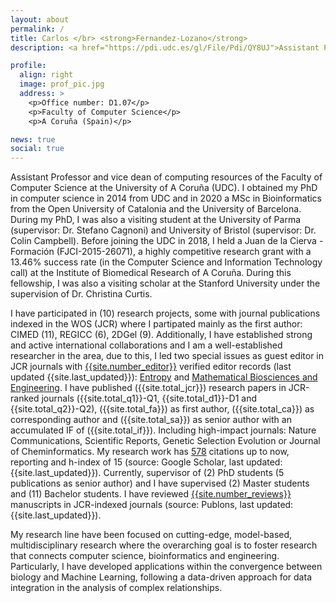 ```yaml
---
layout: about
permalink: /
title: Carlos </br> <strong>Fernandez-Lozano</strong>
description: <a href="https://pdi.udc.es/gl/File/Pdi/QY8UJ">Assistant Professor</a>.  Universidade da Coruña (UDC) <br/> <a href="https://www.citic.udc.es/estaticas/personal-investigador-no-permanente.htm;jsessionid=7037C15ED3F44C0358EB2CBDF45AA1CC">Affiliated Researcher</a>.  Centre for Information and Communications Technology Research (CITIC)

profile:
  align: right
  image: prof_pic.jpg
  address: >
    <p>Office number: D1.07</p>
    <p>Faculty of Computer Science</p>
    <p>A Coruña (Spain)</p>

news: true
social: true
---
```


Assistant Professor and vice dean of computing resources of the Faculty of Computer Science at the University of A Coruña (UDC). I obtained my PhD in computer science in 2014 
from UDC and in 2020 a MSc in Bioinformatics from the Open University of Catalonia and the University 
of Barcelona. During my PhD, I was also a visiting student at the University of Parma (supervisor: Dr. 
Stefano Cagnoni) and University of Bristol (supervisor: Dr. Colin Campbell). Before joining the UDC in 
2018, I held a Juan de la Cierva - Formación (FJCI-2015-26071), a highly competitive research grant 
with a 13.46% success rate (in the Computer Science and Information Technology call) at the Institute 
of Biomedical Research of A Coruña. During this fellowship, I was also a visiting scholar at the 
Stanford University under the supervision of Dr. Christina Curtis. 

I have participated in (10) research projects, some with journal publications indexed in the WOS (JCR) 
where I partipated mainly as the first author: CIMED (11), REGICC (6), 2DGel (9). Additionally, I have 
established strong and active international collaborations and I am a well-established researcher in 
the area, due to this, I led two special issues as guest editor in JCR journals with 
<a href="https://publons.com/researcher/1751450/carlos-fernandez-lozano/">{{site.number_editor}}</a> 
verified editor records (last updated {{site.last_updated}}): <a href="https://www.mdpi.com/journal/entropy/special_issues/high_dimensional">Entropy</a> and <a href="http://www.aimspress.com/newsinfo/1364.html">Mathematical Biosciences and Engineering</a>. 
I have published ({{site.total_jcr}}) research papers in JCR-ranked journals ({{site.total_q1}}-Q1, {{site.total_d1}}-D1 and {{site.total_q2}}-Q2), ({{site.total_fa}}) as first 
author, ({{site.total_ca}}) as corresponding author and ({{site.total_sa}}) as senior author with an accumulated IF of ({{site.total_if}}). Including high-impact journals: 
Nature Communications, Scientific Reports, Genetic Selection Evolution or Journal of Cheminformatics. 
My research work has <a href="https://scholar.google.es/citations?user=gE-7NE4AAAAJ&hl=es">578</a> citations up to now, reporting and h-index of 15 (source: Google Scholar, last updated: {{site.last_updated}}). 
Currently, supervisor of (2) PhD students (5 publications as senior author) and I have supervised (2) 
Master students and (11) Bachelor students. I have reviewed <a href="https://publons.com/researcher/1751450/carlos-fernandez-lozano/">{{site.number_reviews}}</a> 
manuscripts in JCR-indexed journals (source: Publons, last updated: {{site.last_updated}}). 

My research line have been focused on cutting-edge, model-based, multidisciplinary research where the 
overarching goal is to foster research that connects computer science, bioinformatics and engineering. 
Particularly, I have developed applications within the convergence between biology and 
Machine Learning, following a data-driven approach for data integration in the analysis of complex 
relationships.
